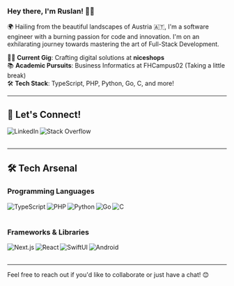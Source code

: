 ### Hey there, I'm Ruslan! 👋🚀

🌍 Hailing from the beautiful landscapes of Austria 🇦🇹, I'm a software engineer with a burning passion for code and innovation. I'm on an exhilarating journey towards mastering the art of Full-Stack Development.

👨‍💻 **Current Gig**: Crafting digital solutions at **niceshops**  
📚 **Academic Pursuits**: Business Informatics at FHCampus02 (Taking a little break)  
🛠 **Tech Stack**: TypeScript, PHP, Python, Go, C, and more!

---

## 🤝 Let's Connect!

[<img align="left" alt="LinkedIn" src="https://img.shields.io/badge/linkedin-%230077B5.svg?&style=for-the-badge&logo=linkedin&logoColor=white" />](https://www.linkedin.com/in/ruslan-mochulskyy)
[<img align="left" alt="Stack Overflow" src="https://img.shields.io/badge/stack%20overflow-FE7A16?logo=stack-overflow&logoColor=white&style=for-the-badge" />](https://stackoverflow.com/users/16521276/rumoc)

<br/>
<br/>

---

## 🛠 Tech Arsenal

### Programming Languages

<img align="left" alt="TypeScript" src="https://img.shields.io/badge/TypeScript-007ACC?style=for-the-badge&logo=typescript&logoColor=white" />
<img align="left" alt="PHP" src="https://img.shields.io/badge/PHP-777BB4?style=for-the-badge&logo=php&logoColor=white" />
<img align="left" alt="Python" src="https://img.shields.io/badge/Python-14354C?style=for-the-badge&logo=python&logoColor=white" />
<img align="left" alt="Go" src="https://img.shields.io/badge/-Go-00ADD8?logo=go&logoColor=white&style=for-the-badge" />
<img align="left" alt="C" src="https://img.shields.io/badge/-C-A8B9CC?logo=c&logoColor=white&style=for-the-badge" />

<br/>
<br/>

### Frameworks & Libraries

<img align="left" alt="Next.js" src="https://img.shields.io/badge/next.js-000000?style=for-the-badge&logo=nextdotjs&logoColor=white" />
<img align="left" alt="React" src="https://img.shields.io/badge/-React%20-%2320232a.svg?&logo=react&logoColor=%2361DAFB&style=for-the-badge" />
<img align="left" alt="SwiftUI" src="https://img.shields.io/badge/-SwiftUI-FA7343?logo=swift&logoColor=white&style=for-the-badge" />
<img align="left" alt="Android" src="https://img.shields.io/badge/-Android-3DDC84?logo=android&logoColor=white&style=for-the-badge" />

<br/>
<br/>

---

Feel free to reach out if you'd like to collaborate or just have a chat! 😊
